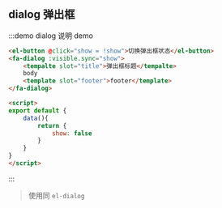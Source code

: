 ## dialog 弹出框
:::demo dialog 说明 demo 
```html
<el-button @click="show = !show">切换弹出框状态</el-button>
<fa-dialog :visible.sync="show">
    <tempalte slot="title">弹出框标题</tempalte>
    body
    <template slot="footer">footer</template>
</fa-dialog>

<script>
export default {
    data(){
        return {
            show: false
        }  
    }
}
</script>
```
:::

> 使用同 `el-dialog`
